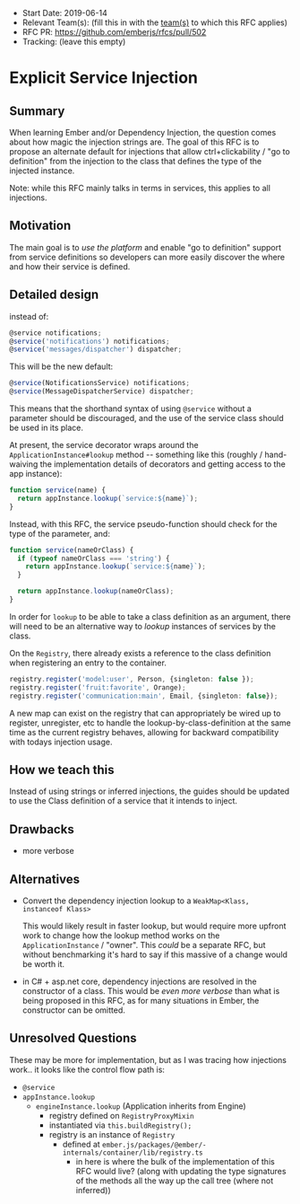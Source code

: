 - Start Date: 2019-06-14
- Relevant Team(s): (fill this in with the [team(s)](README.md#relevant-teams) to which this RFC applies)
- RFC PR: https://github.com/emberjs/rfcs/pull/502
- Tracking: (leave this empty)

# Explicit Service Injection

## Summary

When learning Ember and/or Dependency Injection, the question comes about how magic the injection strings are. The goal of this RFC is to propose an alternate default for injections that allow ctrl+clickability / "go to definition" from the injection to the class that defines the type of the injected instance.

Note: while this RFC mainly talks in terms in services, this applies to all injections.

## Motivation

The main goal is to _use the platform_ and enable "go to definition" support from service definitions so developers can more easily discover the where and how their service is defined.

## Detailed design

instead of:
```ts
@service notifications;
@service('notifications') notifications;
@service('messages/dispatcher') dispatcher;
```
This will be the new default:
```ts
@service(NotificationsService) notifications;
@service(MessageDispatcherService) dispatcher;
```

This means that the shorthand syntax of using `@service` without a parameter should be discouraged, and the use of the service class should be used in its place.

At present, the service decorator wraps around the `ApplicationInstance#lookup` method -- something like this (roughly / hand-waiving the implementation details of decorators and getting access to the app instance):

```ts
function service(name) {
  return appInstance.lookup(`service:${name}`);
}
```

Instead, with this RFC, the service pseudo-function should check for the type of the parameter, and:

```ts
function service(nameOrClass) {
  if (typeof nameOrClass === 'string') {
    return appInstance.lookup(`service:${name}`);
  }

  return appInstance.lookup(nameOrClass);
}
```

In order for `lookup` to be able to take a class definition as an argument, there will need to be an alternative way to _lookup_ instances of services by the class.

On the `Registry`, there already exists a reference to the class definition when registering an entry to the container.

```ts
registry.register('model:user', Person, {singleton: false });
registry.register('fruit:favorite', Orange);
registry.register('communication:main', Email, {singleton: false});
```

A new map can exist on the registry that can appropriately be wired up to register, unregister, etc to handle the lookup-by-class-definition at the same time as the current registry behaves, allowing for backward compatibility with todays injection usage.


## How we teach this

Instead of using strings or inferred injections, the guides should be updated to use the Class definition of a service that it intends to inject.


## Drawbacks

- more verbose

## Alternatives

 - Convert the dependency injection lookup to a `WeakMap<Klass, instanceof Klass>`

    This would likely result in faster lookup, but would require more upfront work to change how the lookup method works on the `ApplicationInstance` / "owner". This _could_ be a separate RFC, but without benchmarking it's hard to say if this massive of a change would be worth it.

 - in C# + asp.net core, dependency injections are resolved in the constructor of a class. This would be _even more verbose_ than what is being proposed in this RFC, as for many situations in Ember, the constructor can be omitted. 


 ## Unresolved Questions

 These may be more for implementation, but as I was tracing how injections work.. it looks like the control flow path is:
  - `@service`
  - `appInstance.lookup`
    - `engineInstance.lookup` (Application inherits from Engine) 
      - registry defined on `RegistryProxyMixin`
      - instantiated via `this.buildRegistry();`
      - registry is an instance of `Registry`
        - defined at `ember.js/packages/@ember/-internals/container/lib/registry.ts` 
          - in here is where the bulk of the implementation of this RFC would live? (along with updating the type signatures of the methods all the way up the call tree (where not inferred))
